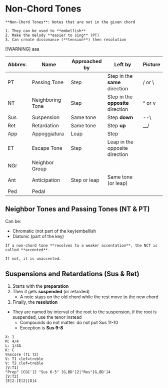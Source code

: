 # Non-Chord Tones
```ad-def
**Non-Chord Tones**: Notes that are not in the given chord

1. They can be used to **embellish**
2. Make the melody **easier to sing** (PT)
3. Can create dissonance (**tension**) then resolution
```

[!WARNING]
aaa

| Abbrev. | Name             | Approached by | Left by                            | Picture  |
| ------- | ---------------- | ------------- | ---------------------------------- | -------- |
| PT      | Passing Tone     | Step          | Step in the **same** direction     | / or  \\ |
| NT      | Neighboring Tone | Step          | Step in the **opposite** direction | ^ or v   |
| Sus     | Suspension       | Same tone     | Step **down**                      | --\\     |
| Ret     | Retardation      | Same tone     | Step **up**                        | \_\_/    |
| App     | Appoggiatura     | Leap          | Step                               |          |
| ET      | Escape Tone      | Step          | Leap in the opposite direction     |          |
| NGr     | Neighbor Group   |               |                                    |          |
| Ant     | Anticipation     | Step or leap  | Same tone (or leap)                |          |
| Ped     | Pedal            |               |                                    |          |

## Neighbor Tones and Passing Tones (NT & PT)
Can be:
- Chromatic (not part of the key)embellish
- Diatonic (part of the key)


```ad-important
If a non-chord tone **resolves to a weaker accentation**, the NCT is called **accented**.

If not, it is unaccented.
```

## Suspensions and Retardations (Sus & Ret)
1. Starts with the **preparation**
2. Then it gets **suspended** (or retarded)
	- A note stays on the old chord while the rest move to the new chord
3. Finally, the **resolution**

- They are named by interval of the root to the suspension, if the root is suspended, use the tenor instead
	- Compounds do not matter: do not put Sus 11-10
	- Exception is **Sus 9-8**
```music-abc
X: 1
M: 4/4
L: 1/4A
K: C
%%score (T1 T2)
V: T1 clef=treble
V: T2 clef=treble
[V:T1]
"Prep" [CGC']2 "Sus 6-5" [G,BD']2|"Res"[G,BD']4
[V:T2]
[E]2-[E]2|[D]4
```
